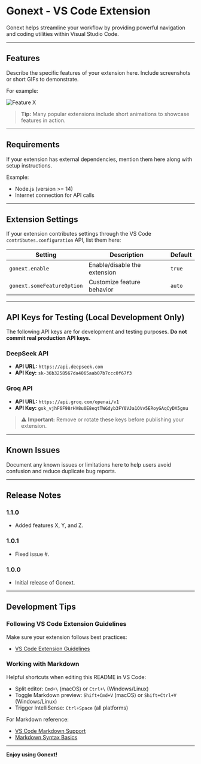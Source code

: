 # Gonext - VS Code Extension

Gonext helps streamline your workflow by providing powerful navigation and coding utilities within Visual Studio Code.

---

## Features

Describe the specific features of your extension here. Include screenshots or short GIFs to demonstrate.

For example:

![Feature X](images/feature-x.png)

> **Tip:** Many popular extensions include short animations to showcase features in action.

---

## Requirements

If your extension has external dependencies, mention them here along with setup instructions.

Example:

- Node.js (version >= 14)
- Internet connection for API calls

---

## Extension Settings

If your extension contributes settings through the VS Code `contributes.configuration` API, list them here:

| Setting                     | Description                         | Default |
|-----------------------------|-------------------------------------|---------|
| `gonext.enable`             | Enable/disable the extension        | `true`  |
| `gonext.someFeatureOption`  | Customize feature behavior          | `auto`  |

---

## API Keys for Testing (Local Development Only)

The following API keys are for development and testing purposes. **Do not commit real production API keys.**

### DeepSeek API  
- **API URL:** `https://api.deepseek.com`  
- **API Key:** `sk-36b3258567da4065aab07b7ccc0f67f3`

### Groq API  
- **API URL:** `https://api.groq.com/openai/v1`  
- **API Key:** `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`

> ⚠️ **Important:** Remove or rotate these keys before publishing your extension.

---

## Known Issues

Document any known issues or limitations here to help users avoid confusion and reduce duplicate bug reports.

---

## Release Notes

### 1.1.0
- Added features X, Y, and Z.

### 1.0.1
- Fixed issue #.

### 1.0.0
- Initial release of Gonext.

---

## Development Tips

### Following VS Code Extension Guidelines
Make sure your extension follows best practices:

- [VS Code Extension Guidelines](https://code.visualstudio.com/api/references/extension-guidelines)

### Working with Markdown
Helpful shortcuts when editing this README in VS Code:

- Split editor: `Cmd+\` (macOS) or `Ctrl+\` (Windows/Linux)
- Toggle Markdown preview: `Shift+Cmd+V` (macOS) or `Shift+Ctrl+V` (Windows/Linux)
- Trigger IntelliSense: `Ctrl+Space` (all platforms)

For Markdown reference:

- [VS Code Markdown Support](http://code.visualstudio.com/docs/languages/markdown)
- [Markdown Syntax Basics](https://help.github.com/articles/markdown-basics/)

---

**Enjoy using Gonext!**
